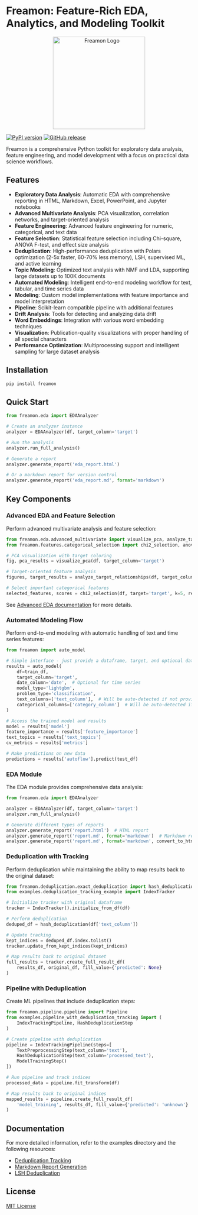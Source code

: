 # Freamon: Feature-Rich EDA, Analytics, and Modeling Toolkit

<p align="center">
  <img src="package_logo.webp" alt="Freamon Logo" width="250"/>
</p>

[![PyPI version](https://img.shields.io/pypi/v/freamon.svg)](https://pypi.org/project/freamon/)
[![GitHub release](https://img.shields.io/github/v/release/srepho/freamon)](https://github.com/srepho/freamon/releases)

Freamon is a comprehensive Python toolkit for exploratory data analysis, feature engineering, and model development with a focus on practical data science workflows.

## Features

- **Exploratory Data Analysis**: Automatic EDA with comprehensive reporting in HTML, Markdown, Excel, PowerPoint, and Jupyter notebooks
- **Advanced Multivariate Analysis**: PCA visualization, correlation networks, and target-oriented analysis
- **Feature Engineering**: Advanced feature engineering for numeric, categorical, and text data
- **Feature Selection**: Statistical feature selection including Chi-square, ANOVA F-test, and effect size analysis
- **Deduplication**: High-performance deduplication with Polars optimization (2-5x faster, 60-70% less memory), LSH, supervised ML, and active learning
- **Topic Modeling**: Optimized text analysis with NMF and LDA, supporting large datasets up to 100K documents
- **Automated Modeling**: Intelligent end-to-end modeling workflow for text, tabular, and time series data
- **Modeling**: Custom model implementations with feature importance and model interpretation
- **Pipeline**: Scikit-learn compatible pipeline with additional features
- **Drift Analysis**: Tools for detecting and analyzing data drift
- **Word Embeddings**: Integration with various word embedding techniques
- **Visualization**: Publication-quality visualizations with proper handling of all special characters
- **Performance Optimization**: Multiprocessing support and intelligent sampling for large dataset analysis

## Installation

```bash
pip install freamon
```

## Quick Start

```python
from freamon.eda import EDAAnalyzer

# Create an analyzer instance
analyzer = EDAAnalyzer(df, target_column='target')

# Run the analysis
analyzer.run_full_analysis()

# Generate a report
analyzer.generate_report('eda_report.html')

# Or a markdown report for version control
analyzer.generate_report('eda_report.md', format='markdown')
```

## Key Components

### Advanced EDA and Feature Selection

Perform advanced multivariate analysis and feature selection:

```python
from freamon.eda.advanced_multivariate import visualize_pca, analyze_target_relationships
from freamon.features.categorical_selection import chi2_selection, anova_f_selection

# PCA visualization with target coloring
fig, pca_results = visualize_pca(df, target_column='target')

# Target-oriented feature analysis
figures, target_results = analyze_target_relationships(df, target_column='target')

# Select important categorical features
selected_features, scores = chi2_selection(df, target='target', k=5, return_scores=True)
```

See [Advanced EDA documentation](README_ADVANCED_EDA.md) for more details.

### Automated Modeling Flow

Perform end-to-end modeling with automatic handling of text and time series features:

```python
from freamon import auto_model

# Simple interface - just provide a dataframe, target, and optional date column
results = auto_model(
    df=train_df,
    target_column='target',
    date_column='date',  # Optional for time series
    model_type='lightgbm',
    problem_type='classification',
    text_columns=['text_column'],  # Will be auto-detected if not provided
    categorical_columns=['category_column']  # Will be auto-detected if not provided
)

# Access the trained model and results
model = results['model']
feature_importance = results['feature_importance']
text_topics = results['text_topics']
cv_metrics = results['metrics']

# Make predictions on new data
predictions = results['autoflow'].predict(test_df)
```

### EDA Module

The EDA module provides comprehensive data analysis:

```python
from freamon.eda import EDAAnalyzer

analyzer = EDAAnalyzer(df, target_column='target')
analyzer.run_full_analysis()

# Generate different types of reports
analyzer.generate_report('report.html')  # HTML report
analyzer.generate_report('report.md', format='markdown')  # Markdown report
analyzer.generate_report('report.md', format='markdown', convert_to_html=True)  # Both formats
```

### Deduplication with Tracking

Perform deduplication while maintaining the ability to map results back to the original dataset:

```python
from freamon.deduplication.exact_deduplication import hash_deduplication
from examples.deduplication_tracking_example import IndexTracker

# Initialize tracker with original dataframe
tracker = IndexTracker().initialize_from_df(df)

# Perform deduplication
deduped_df = hash_deduplication(df['text_column'])

# Update tracking
kept_indices = deduped_df.index.tolist()
tracker.update_from_kept_indices(kept_indices)

# Map results back to original dataset
full_results = tracker.create_full_result_df(
    results_df, original_df, fill_value={'predicted': None}
)
```

### Pipeline with Deduplication

Create ML pipelines that include deduplication steps:

```python
from freamon.pipeline.pipeline import Pipeline
from examples.pipeline_with_deduplication_tracking import (
    IndexTrackingPipeline, HashDeduplicationStep
)

# Create pipeline with deduplication
pipeline = IndexTrackingPipeline(steps=[
    TextPreprocessingStep(text_column='text'),
    HashDeduplicationStep(text_column='processed_text'),
    ModelTrainingStep()
])

# Run pipeline and track indices
processed_data = pipeline.fit_transform(df)

# Map results back to original indices
mapped_results = pipeline.create_full_result_df(
    'model_training', results_df, fill_value={'predicted': 'unknown'}
)
```

## Documentation

For more detailed information, refer to the examples directory and the following resources:

- [Deduplication Tracking](README_DEDUPLICATION_TRACKING.md)
- [Markdown Report Generation](README_MARKDOWN_REPORTS.md)
- [LSH Deduplication](README_LSH_DEDUPLICATION.md)

## License

[MIT License](LICENSE)